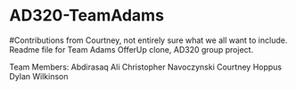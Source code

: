 # AD320-TeamAdams

#Contributions from Courtney, not entirely sure what we all want to include.
Readme file for Team Adams OfferUp clone, AD320 group project.

Team Members:
Abdirasaq Ali
Christopher Navoczynski
Courtney Hoppus
Dylan Wilkinson